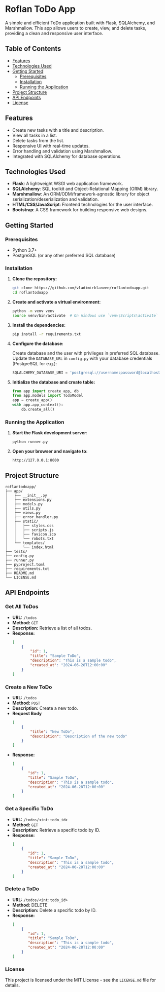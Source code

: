 # Roflan ToDo App

A simple and efficient ToDo application built with Flask, SQLAlchemy, and Marshmallow. This app allows users to create, view, and delete tasks, providing a clean and responsive user interface.

## Table of Contents

- [Features](#features)
- [Technologies Used](#technologies-used)
- [Getting Started](#getting-started)
  - [Prerequisites](#prerequisites)
  - [Installation](#installation)
  - [Running the Application](#running-the-application)
- [Project Structure](#project-structure)
- [API Endpoints](#api-endpoints)
- [License](#license)

## Features

- Create new tasks with a title and description.
- View all tasks in a list.
- Delete tasks from the list.
- Responsive UI with real-time updates.
- Error handling and validation using Marshmallow.
- Integrated with SQLAlchemy for database operations.

## Technologies Used

- **Flask**: A lightweight WSGI web application framework.
- **SQLAlchemy**: SQL toolkit and Object-Relational Mapping (ORM) library.
- **Marshmallow**: An ORM/ODM/framework-agnostic library for object serialization/deserialization and validation.
- **HTML/CSS/JavaScript**: Frontend technologies for the user interface.
- **Bootstrap**: A CSS framework for building responsive web designs.

## Getting Started

### Prerequisites

- Python 3.7+
- PostgreSQL (or any other preferred SQL database)

### Installation

1. **Clone the repository:**

    ```bash
    git clone https://github.com/vladimirblanven/roflantodoapp.git
    cd roflantodoapp
    ```

2. **Create and activate a virtual environment:**

    ```bash
    python -m venv venv
    source venv/bin/activate  # On Windows use `venv\Scripts\activate`
    ```

3. **Install the dependencies:**

    ```bash
    pip install -r requirements.txt
    ```

4. **Configure the database:**

    Create database and the user with privileges in preferred SQL database. Update the `DATABASE_URL` in `config.py` with your database credentials (PostgreSQL for e.g.):

    ```python
    SQLALCHEMY_DATABASE_URI = 'postgresql://username:password@localhost/databasename'
    ```

5. **Initialize the database and create table:**

    ```python
    from app import create_app, db
    from app.models import TodoModel
    app = create_app()
    with app.app_context():
        db.create_all()
    ```

### Running the Application

1. **Start the Flask development server:**

    ```bash
    python runner.py
    ```

2. **Open your browser and navigate to:**

    ```
    http://127.0.0.1:8000
    ```

## Project Structure

```plaintext
roflantodoapp/
├── app/
│   ├── __init__.py
│   ├── extensions.py
│   ├── models.py
│   ├── utils.py
│   ├── views.py
│   ├── error_handler.py
│   ├── static/
│   │   ├── styles.css
│   │   ├── scripts.js
│   │   ├── favicon.ico
│   │   └── robots.txt
│   └── templates/
│       └── index.html
├── tests/
├── config.py
├── runner.py
├── pyproject.toml
├── requirements.txt
├── README.md
└── LICENSE.md
```

## API Endpoints 

### Get All ToDos

- **URL:** `/todos`
- **Method:** `GET`
- **Description:** Retrieve a list of all todos.
- **Response:**
  ```json
  [
      {
          "id": 1,
          "title": "Sample ToDo",
          "description": "This is a sample todo",
          "created_at": "2024-06-28T12:00:00"
      }
  ]

### Create a New ToDo
- **URL:** `/todos`
- **Method:** `POST`
- **Description:** Create a new todo.
- **Request Body**
  ```json
  [
      {
          "title": "New ToDo",
          "description": "Description of the new todo"
      }
  ]
- **Response:**
  ```json
  [
      {
         "id": 1,
         "title": "Sample ToDo",
         "description": "This is a sample todo",
         "created_at": "2024-06-28T12:00:00"
      }
  ]

### Get a Specific ToDo 
- **URL:** `/todos/<int:todo_id>`
- **Method:** `GET`
- **Description:** Retrieve a specific todo by ID.
- **Response:**
  ```json
  [
      {
         "id": 1,
         "title": "Sample ToDo",
         "description": "This is a sample todo",
         "created_at": "2024-06-28T12:00:00"
      }
  ]

### Delete a ToDo
- **URL:** `/todos/<int:todo_id>`
- **Method:** DELETE
- **Description:** Delete a specific todo by ID.
- **Response:**
  ```json
  [
      {
         "id": 1,
         "title": "Sample ToDo",
         "description": "This is a sample todo",
         "created_at": "2024-06-28T12:00:00"
      }
  ]

### License
This project is licensed under the MIT License - see the `LICENSE.md` file for details.
